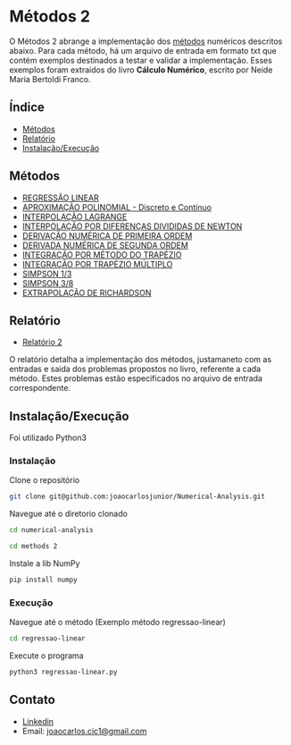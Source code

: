 # Métodos 2
O Métodos 2 abrange a implementação dos [métodos](#métodos) numéricos descritos abaixo. Para cada método, há um arquivo de entrada em formato txt que contém exemplos destinados a testar e validar a implementação. Esses exemplos foram extraídos do livro **Cálculo Numérico**, escrito por Neide Maria Bertoldi Franco.
## Índice
- [Métodos](#métodos)
- [Relatório](#relatório)
- [Instalação/Execução](#instalação/execução)

## Métodos
- [REGRESSÃO LINEAR](https://github.com/joaocarlosjunior/Numerical-Analysis/tree/main/methods%202/regressao-linear)
- [APROXIMAÇÃO POLINOMIAL - Discreto e Contínuo](https://github.com/joaocarlosjunior/Numerical-Analysis/tree/main/methods%202/aproximacao-polinomial)
- [INTERPOLAÇÃO LAGRANGE](https://github.com/joaocarlosjunior/Numerical-Analysis/tree/main/methods%202/interpolacao-Lagrange)
- [INTERPOLAÇÃO POR DIFERENÇAS DIVIDIDAS DE NEWTON](https://github.com/joaocarlosjunior/Numerical-Analysis/tree/main/methods%202/interpolacao-newton)
- [DERIVAÇÃO NUMÉRICA DE PRIMEIRA ORDEM](https://github.com/joaocarlosjunior/Numerical-Analysis/tree/main/methods%202/derivacao-numerica/primeira-ordem)
- [DERIVADA NUMÉRICA DE SEGUNDA ORDEM](https://github.com/joaocarlosjunior/Numerical-Analysis/tree/main/methods%202/derivacao-numerica/segunda-ordem)
- [INTEGRAÇÃO POR MÉTODO DO TRAPÉZIO](https://github.com/joaocarlosjunior/Numerical-Analysis/tree/main/methods%202/integracao-numerica/integracao-trapezio)
- [INTEGRAÇÃO POR TRAPÉZIO MÚLTIPLO](https://github.com/joaocarlosjunior/Numerical-Analysis/tree/main/methods%202/integracao-numerica/integracao-trapezio-multiplos)
- [SIMPSON 1/3](https://github.com/joaocarlosjunior/Numerical-Analysis/tree/main/methods%202/integracao-numerica/simpson-1-3)
- [SIMPSON 3/8](https://github.com/joaocarlosjunior/Numerical-Analysis/tree/main/methods%202/integracao-numerica/simpson3-8)
- [EXTRAPOLAÇÃO DE RICHARDSON](https://github.com/joaocarlosjunior/Numerical-Analysis/tree/main/methods%202/integracao-numerica/extrapolacao-richardson)


## Relatório
- [Relatório 2](https://github.com/joaocarlosjunior/Numerical-Analysis/blob/main/methods%202/Relat%C3%B3rio%20das%20implementa%C3%A7%C3%B5es%202.pdf)

O relatório detalha a implementação dos métodos, justamaneto com as entradas e saida dos problemas propostos no livro, referente a cada método. Estes problemas estão especificados no arquivo de entrada correspondente.


## Instalação/Execução
Foi utilizado Python3

### Instalação
Clone o repositório
```sh
git clone git@github.com:joaocarlosjunior/Numerical-Analysis.git
```
Navegue até o diretorio clonado
```sh
cd numerical-analysis
```
```sh
cd methods 2
```

Instale a lib NumPy
```sh
pip install numpy
```


### Execução
Navegue até o método (Exemplo método regressao-linear)
```sh
cd regressao-linear
```
Execute o programa
```sh
python3 regressao-linear.py
```

## Contato
- [Linkedin](https://www.linkedin.com/in/joaocarlosjr/)
- Email: joaocarlos.cic1@gmail.com
